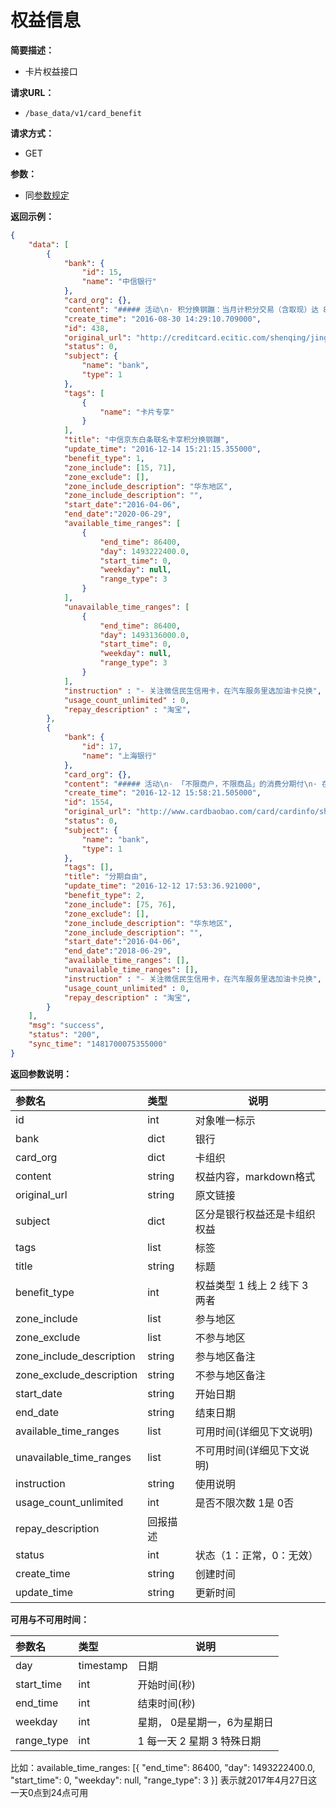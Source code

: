 # 权益信息
   
**简要描述：** 

- 卡片权益接口

**请求URL：** 
- ` /base_data/v1/card_benefit `
  
**请求方式：**
- GET

**参数：**
- 同[参数规定](http://doc.liexiong.cc/#/%E6%8E%A5%E5%8F%A3%E8%A7%84%E5%88%99/%E5%8F%82%E6%95%B0%E8%A7%84%E5%AE%9A)


**返回示例：**

```json 
{
    "data": [
        {
            "bank": {
                "id": 15,
                "name": "中信银行"
            },
            "card_org": {},
            "content": "##### 活动\n· 积分换钢蹦：当月计积分交易（含取现）达 800 元累积 1 京东钢镚\n\n",
            "create_time": "2016-08-30 14:29:10.709000",
            "id": 438,
            "original_url": "http://creditcard.ecitic.com/shenqing/jingdong/index.shtml?netId=ECCXBKNX",
            "status": 0,
            "subject": {
                "name": "bank",
                "type": 1
            },
            "tags": [
                {
                    "name": "卡片专享"
                }
            ],
            "title": "中信京东白条联名卡享积分换钢蹦",
            "update_time": "2016-12-14 15:21:15.355000",
			"benefit_type": 1,
			"zone_include": [15, 71],
			"zone_exclude": [],
			"zone_include_description": "华东地区",
			"zone_include_description": "",
			"start_date":"2016-04-06",
			"end_date":"2020-06-29",
			"available_time_ranges": [
				{
					"end_time": 86400,
					"day": 1493222400.0,
					"start_time": 0,
					"weekday": null,
					"range_type": 3
				}
			],
			"unavailable_time_ranges": [
				{
					"end_time": 86400,
					"day": 1493136000.0,
					"start_time": 0,
					"weekday": null,
					"range_type": 3
				}
			],
			"instruction" : "- 关注微信民生信用卡，在汽车服务里选加油卡兑换",
			"usage_count_unlimited" : 0,
			"repay_description" : "淘宝",
        },
        {
            "bank": {
                "id": 17,
                "name": "上海银行"
            },
            "card_org": {},
            "content": "##### 活动\n· 「不限商户，不限商品」的消费分期付\n· 在消费额度内消费金额满 1000 元以上，可申请分期付款\n\n",
            "create_time": "2016-12-12 15:58:21.505000",
            "id": 1554,
            "original_url": "http://www.cardbaobao.com/card/cardinfo/shanghaiyinhangxinyongka_1449.shtml#tsgn_2",
            "status": 0,
            "subject": {
                "name": "bank",
                "type": 1
            },
            "tags": [],
            "title": "分期自由",
            "update_time": "2016-12-12 17:53:36.921000",
			"benefit_type": 2,
			"zone_include": [75, 76],
			"zone_exclude": [],
			"zone_include_description": "华东地区",
			"zone_include_description": "",
			"start_date":"2016-04-06",
			"end_date":"2018-06-29",
			"available_time_ranges": [],
			"unavailable_time_ranges": [],
			"instruction" : "- 关注微信民生信用卡，在汽车服务里选加油卡兑换",
			"usage_count_unlimited" : 0,
			"repay_description" : "淘宝",
        }
    ],
    "msg": "success",
    "status": "200",
    "sync_time": "1481700075355000"
}
```

**返回参数说明：** 

|参数名|类型|说明|
|:-----  |:-----|-----                           |
|id |int   |对象唯一标示  |
|bank | dict | 银行|
|card_org |dict   |卡组织  |
|content |string   |权益内容，markdown格式  |
|original_url |string   | 原文链接  |
|subject|dict|区分是银行权益还是卡组织权益|
|tags|list|标签|
|title | string | 标题 |
|benefit_type | int | 权益类型 1 线上 2 线下 3 两者 |
|zone_include | list | 参与地区 |
|zone_exclude | list | 不参与地区 |
|zone_include_description | string | 参与地区备注  |
|zone_exclude_description | string | 不参与地区备注 |
|start_date|string|开始日期|
|end_date|string|结束日期|
|available_time_ranges|list | 可用时间(详细见下文说明) |
|unavailable_time_ranges|list | 不可用时间(详细见下文说明) |
|instruction|string| 使用说明 |
|usage_count_unlimited | int | 是否不限次数 1是 0否 |
|repay_description | 回报描述 |
|status|int|状态（1：正常，0：无效）|
|create_time|string|创建时间|
|update_time|string|更新时间|


**可用与不可用时间：**

|参数名|类型|说明|
|:-----  |:-----|-----|
| day |timestamp|日期|
|start_time|int|开始时间(秒)|
|end_time|int|结束时间(秒)|
|weekday|int | 星期， 0是星期一，6为星期日|
|range_type|int|1 每一天 2 星期 3 特殊日期 |

比如：available_time_ranges: [{
	"end_time": 86400,
	"day": 1493222400.0,
	"start_time": 0,
	"weekday": null,
	"range_type": 3
}]
表示就2017年4月27日这一天0点到24点可用

